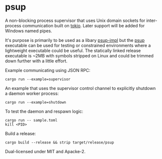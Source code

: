 # psup

A non-blocking process supervisor that uses Unix domain sockets for inter-process communication built on [tokio][]. Later support will be added for Windows named pipes.

It's purpose is primarily to be used as a libary [psup-impl][] but the [psup][] executable can be used for testing or constrained environments where a lightweight executable could be useful. The statically linked release executable is ~2MB with symbols stripped on Linux and could be trimmed down further with a little effort.

Example communicating using JSON RPC:

```
cargo run --example=supervisor
```

An example that uses the supervisor control channel to explicitly shutdown a daemon worker process:

```
cargo run --example=shutdown
```

To test the daemon and respawn logic:

```
cargo run -- sample.toml
kill <PID>
```

Build a release:

```
cargo build --release && strip target/release/psup
```

Dual-licensed under MIT and Apacke-2.

[tokio]: https://docs.rs/tokio/
[psup]: https://docs.rs/psup/
[psup-impl]: https://docs.rs/psup-impl/
